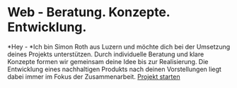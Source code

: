 # Web - Beratung. Konzepte. Entwicklung.
*Hey - *Ich bin Simon Roth aus Luzern und möchte dich bei der Umsetzung deines Projekts unterstützen. Durch individuelle Beratung und klare Konzepte formen wir gemeinsam deine Idee bis zur Realisierung. Die Entwicklung eines nachhaltigen Produkts nach deinen Vorstellungen liegt dabei immer im Fokus der Zusammenarbeit.
[Projekt starten](mailto:atelier@simonroth.ch)
